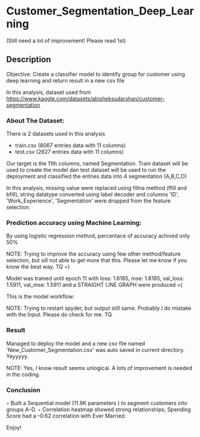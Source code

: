 # Customer_Segmentation_Deep_Learning
(Still need a lot of improvement! Please read 1st)

## Description
Objective: Create a classifier model to identify group for customer using deep learning and return result in a new csv file


In this analysis, dataset used from https://www.kaggle.com/datasets/abisheksudarshan/customer-segmentation

### About The Dataset:
There is 2 datasets used in this analysis
* train.csv (8067 entries data with 11 columns)
* test.csv (2627 entries data with 11 columns)

Our target is the 11th columns, named Segmentation. Train dataset will be used to create the model dan test dataset will be used to run the deployment and classified the entries data into 4 segmentation (A,B,C,D)



In this analysis, missing value were replaced using fillna method (ffill and bfill), string datatype converted using label decoder and columns 'ID', 'Work_Experience', 'Segmentation' were dropped from the feature selection.

### Prediction accuracy using Machine Learning:
By using logistic regression method, percentace of accuracy achived only 50%

NOTE: Trying to improve the accuracy using few other method/feature selection, but sill not able to get more that this. Please let me know if you know the best way. TQ =)


Model was trained until epoch 11 with loss: 1.6185, mse: 1.6185, val_loss: 1.5911, val_mse: 1.5911 and a STRAIGHT LINE GRAPH were produced =(

This is the model workflow:

NOTE: Trying to restart spyder, but output still same. Probably I do mistake with the Input. Please do check for me. TQ

### Result
Managed to deploy the model and a new csv file named 'New_Customer_Segmentation.csv' was auto saved in current directory. Yeyyyyy.


NOTE: Yes, I know result seems unlogical. A lots of improvement is needed in the coding. 
### Conclusion 
◦ Built a Sequential model (11.9K parameters ) to segment customers into groups A–D.
◦ Correlation heatmap showed strong relationships, Spending Score had a –0.62 correlation with Ever Married.



Enjoy!

